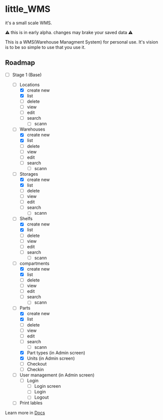 # little_WMS
it's a small scale WMS.

:warning: this is in early alpha. changes may brake your saved data :warning:

This is a WMS(Warehouse Managment System) for personal use. It's vision is to be so simple to use that you use it.

## Roadmap
- [ ] Stage 1 (Base)

    - [ ] Locations
        - [x] create new
        - [x] list
        - [ ] delete
        - [ ] view
        - [ ] edit
        - [ ] search 
            - [ ] scann

    - [ ] Warehouses
        - [x] create new
        - [x] list
        - [ ] delete
        - [ ] view
        - [ ] edit
        - [ ] search
            - [ ] scann

    - [ ] Storages
        - [x] create new
        - [x] list
        - [ ] delete
        - [ ] view
        - [ ] edit
        - [ ] search
            - [ ] scann

    - [ ] Shelfs
        - [x] create new
        - [x] list
        - [ ] delete
        - [ ] view
        - [ ] edit
        - [ ] search
            - [ ] scann

    - [ ] compartments
        - [x] create new
        - [x] list
        - [ ] delete
        - [ ] view
        - [ ] edit
        - [ ] search
            - [ ] scann

    - [ ] Parts
        - [x] create new
        - [x] list
        - [ ] delete
        - [ ] view
        - [ ] edit
        - [ ] search
            - [ ] scann
        - [x] Part types (in Admin screen)
        - [x] Units (in Admin screen)
        - [ ] Checkout
        - [ ] Checkin

    - [ ] User management (in Admin screen)
        - [ ] Login
            - [ ] Login screen
            - [ ] Login
            - [ ] Logout

    - [ ] Print lables

Learn more in [Docs](docs/main.md)

